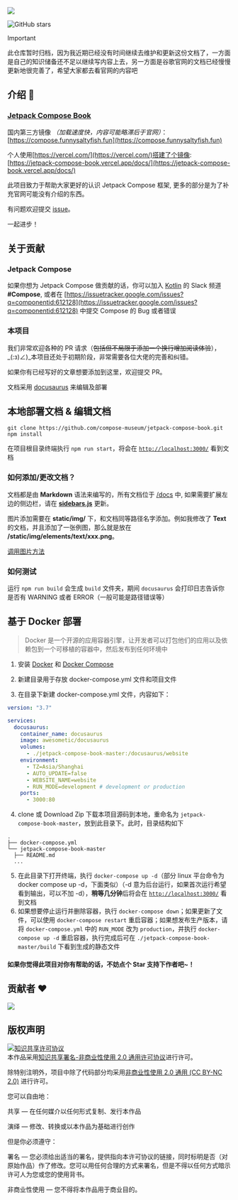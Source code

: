 ![](https://cdn.jsdelivr.net/gh/compose-museum/hello-compose/docs/assets/tutorial-banner.png)

![GitHub stars](https://img.shields.io/github/stars/compose-museum/jetpack-compose-tutorial.svg?style=social&label=Star)

> [!IMPORTANT]  
> 此仓库暂时归档，因为我近期已经没有时间继续去维护和更新这份文档了，一方面是自己的知识储备还不足以继续写内容上去，另一方面是谷歌官网的文档已经慢慢更新地很完善了，希望大家都去看官网的内容吧

## 介绍 💨

### [Jetpack Compose Book](https://jetpackcompose.cn/)
国内第三方镜像 *（加载速度快，内容可能略滞后于官网）*：[https://compose.funnysaltyfish.fun](https://compose.funnysaltyfish.fun)

个人使用[https://vercel.com/](https://vercel.com/)搭建了个镜像: [https://jetpack-compose-book.vercel.app/docs/](https://jetpack-compose-book.vercel.app/docs/)

此项目致力于帮助大家更好的认识 Jetpack Compose 框架, 更多的部分是为了补充官网可能没有介绍的东西。

有问题欢迎提交 [issue](https://github.com/compose-museum/jetpack-compose-tutorial/issues/new)。

一起进步！

## 关于贡献

### Jetpack Compose
如果你想为 Jetpack Compose 做贡献的话，你可以加入 [Kotlin](https://surveys.jetbrains.com/s3/kotlin-slack-sign-up) 的 Slack 频道 **#Compose**, 或者在 [https://issuetracker.google.com/issues?q=componentid:612128](https://issuetracker.google.com/issues?q=componentid:612128) 中提交 Compose 的 Bug 或者错误

### 本项目

我们非常欢迎各种的 PR 请求（~~包括但不局限于添加一个换行增加阅读体验~~），_(:з)∠)_本项目还处于初期阶段，非常需要各位大佬的完善和纠错。

如果你有已经写好的文章想要添加到这里，欢迎提交 PR。

文档采用 [docusaurus](https://docusaurus.io/) 来编辑及部署


## 本地部署文档 & 编辑文档

```
git clone https://github.com/compose-museum/jetpack-compose-book.git
npm install
```

在项目根目录终端执行 `npm run start`，将会在 [`http://localhost:3000/`](http://localhost:3000/) 看到文档

### 如何添加/更改文档？
    
文档都是由 **Markdown** 语法来编写的，所有文档位于 [/docs](https://github.com/compose-museum/compose-tutorial/tree/master/docs) 中, 如果需要扩展左边的侧边栏，请在 [**sidebars.js**](sidebars.js) 更新。

图片添加需要在 **static/img/** 下，和文档同等路径名字添加。例如我修改了 **Text** 的文档，并且添加了一张例图，那么就是放在 **/static/img/elements/text/xxx.png**。

[调用图片方法](https://docusaurus.io/zh-CN/docs/static-assets)

### 如何测试

运行 `npm run build` 会生成 `build` 文件夹，期间 `docusaurus` 会打印日志告诉你是否有 WARNING 或者 ERROR（一般可能是路径错误等）


## 基于 Docker 部署

> Docker 是一个开源的应用容器引擎，让开发者可以打包他们的应用以及依赖包到一个可移植的容器中，然后发布到任何环境中

1. 安装 [Docker](https://docs.docker.com/get-docker/) 和 [Docker Compose](https://docs.docker.com/compose/install/)

2. 新建目录用于存放 docker-compose.yml 文件和项目文件
3. 在目录下新建 docker-compose.yml 文件，内容如下：
```yaml
version: "3.7"

services:
  docusaurus:
    container_name: docusaurus
    image: awesometic/docusaurus
    volumes:
      - ./jetpack-compose-book-master:/docusaurus/website
    environment:
      - TZ=Asia/Shanghai
      - AUTO_UPDATE=false
      - WEBSITE_NAME=website
      - RUN_MODE=development # development or production
    ports:
      - 3000:80

```
4. clone 或 Download Zip 下载本项目源码到本地，重命名为 `jetpack-compose-book-master`，放到此目录下。此时，目录结构如下
```
.
├── docker-compose.yml
└── jetpack-compose-book-master
  ├── README.md
  ...
```
5. 在此目录下打开终端，执行 `docker-compose up -d`（部分 linux 平台命令为 docker compose up -d，下面类似）（-d 意为后台运行，如果首次运行希望看到输出，可以不加 -d），**稍等几分钟**后将会在 [`http://localhost:3000/`](http://localhost:3000/) 看到文档
6. 如果想要停止运行并删除容器，执行 `docker-compose down`；如果更新了文件，可以使用 `docker-compose restart` 重启容器；如果想发布生产版本，请将 `docker-compose.yml` 中的 `RUN_MODE` 改为 `production`，并执行 `docker-compose up -d` 重启容器，执行完成后可在 `./jetpack-compose-book-master/build` 下看到生成的静态文件

#### 如果你觉得此项目对你有帮助的话，不妨点个 Star 支持下作者吧~！

## 贡献者 ❤

<a href="https://github.com/compose-museum/hello-compose/graphs/contributors">
  <img src="https://contrib.rocks/image?repo=compose-museum/hello-compose" />
</a>

## 版权声明

<a rel="license" href="http://creativecommons.org/licenses/by-nc/2.0/"><img alt="知识共享许可协议" style="border-width:0" src="https://i.creativecommons.org/l/by-nc/2.0/88x31.png" /></a><br />本作品采用<a rel="license" href="http://creativecommons.org/licenses/by-nc/2.0/">知识共享署名-非商业性使用 2.0 通用许可协议</a>进行许可。

除特别注明外，项目中除了代码部分均采用[非商业性使用 2.0 通用 (CC BY-NC 2.0)](https://creativecommons.org/licenses/by-nc/2.0/deed.zh) 进行许可。

您可以自由地：

共享 — 在任何媒介以任何形式复制、发行本作品

演绎 — 修改、转换或以本作品为基础进行创作

但是你必须遵守：

署名 — 您必须给出适当的署名，提供指向本许可协议的链接，同时标明是否（对原始作品）作了修改。您可以用任何合理的方式来署名，但是不得以任何方式暗示许可人为您或您的使用背书。

非商业性使用 — 您不得将本作品用于商业目的。
